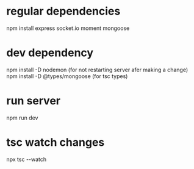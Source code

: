 # regular dependencies

npm install express socket.io moment mongoose

# dev dependency

npm install -D nodemon (for not restarting server afer making a change)
npm install -D @types/mongoose (for tsc types)

# run server

npm run dev

# tsc watch changes

npx tsc --watch
